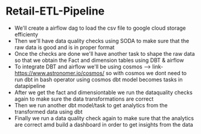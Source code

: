# Retail-ETL-Pipeline

* We'll create a airflow dag to load the csv file to google cloud storage efficienty
* Then we'll have data quality checks using SODA to make sure that the raw data is good and is in 
  proper format
* Once the checks are done we'll have another task to shape the raw data so that we obtain the Fact 
  and dimension tables using DBT & airflow
* To integrate DBT and airflow we'll be using cosmos --> link-https://www.astronomer.io/cosmos/
  so with cosmos we dont need to run dbt in bash operator using cosmos dbt model becomes tasks in 
  datapipeline
* After we get the fact and dimensiontable we run the dataquality checks again to make sure the data 
  transformations are correct
* Then we run another dbt model/task to get analytics from the transformed data using dbt
* Finally we run a data quality check again to make sure that the analytics are correct amd 
  build a dashboard in order to get insights from the data
 
